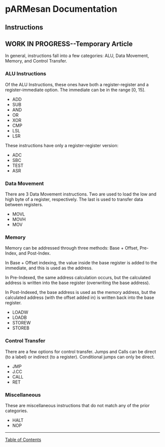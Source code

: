 # pARMesan Documentation

## Instructions

## WORK IN PROGRESS--Temporary Article
In general, instructions fall into a few categories: ALU, Data Movement, Memory, and Control Transfer.

### ALU Instructions
Of the ALU Instructions, these ones have both a register-register and a register-immediate option. The immediate can be in the range [0, 15].
- ADD
- SUB
- AND
- OR
- XOR
- CMP
- LSL
- LSR

These instructions have only a register-register version:
- ADC
- SBC
- TEST
- ASR

### Data Movement
There are 3 Data Movement instructions. Two are used to load the low and high byte of a register, respectively. The last is used to transfer data between registers.
- MOVL
- MOVH
- MOV

### Memory
Memory can be addressed through three methods: Base + Offset, Pre-Index, and Post-Index.

In Base + Offset indexing, the value inside the base register is added to the immediate, and this is used as the address.

In Pre-Indexed, the same address calculation occurs, but the calculated address is written into the base register (overwriting the base address).

In Post-Indexed, the base address is used as the memory address, but the calculated address (with the offset added in) is written back into the base register.

- LOADW
- LOADB
- STOREW
- STOREB

### Control Transfer
There are a few options for control transfer. Jumps and Calls can be direct (to a label) or indirect (to a register). Conditional jumps can only be direct.
- JMP
- J.CC
- CALL
- RET

### Miscellaneous
These are miscellaneous instructions that do not match any of the prior categories.
- HALT
- NOP







---

[Table of Contents](index.md)